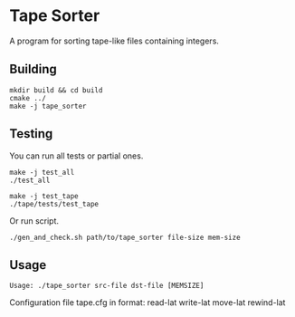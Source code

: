 # Tape Sorter
A program for sorting tape-like files containing integers.

## Building
```
mkdir build && cd build
cmake ../
make -j tape_sorter
```

## Testing
You can run all tests or partial ones.
```
make -j test_all
./test_all

make -j test_tape
./tape/tests/test_tape
```
Or run script.
```
./gen_and_check.sh path/to/tape_sorter file-size mem-size
```

## Usage
```
Usage: ./tape_sorter src-file dst-file [MEMSIZE]
```
Configuration file tape.cfg in format: read-lat write-lat move-lat rewind-lat
